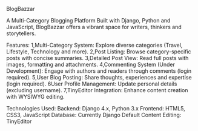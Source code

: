 BlogBazzar

A Multi-Category Blogging Platform
Built with Django, Python and JavaScript, BlogBazzar offers a vibrant space for writers, thinkers and storytellers.


Features:
1,Multi-Category System: Explore diverse categories (Travel, Lifestyle, Technology and more).
2,Post Listing: Browse category-specific posts with concise summaries.
3,Detailed Post View: Read full posts with images, formatting and attachments.
4,Commenting System (Under Development): Engage with authors and readers through comments (login required).
5,User Blog Posting: Share thoughts, experiences and expertise (login required).
6User Profile Management: Update personal details (excluding username).
7,TinyEditor Integration: Enhance content creation with WYSIWYG editing.

Technologies Used:
Backend: Django 4.x, Python 3.x
Frontend: HTML5, CSS3, JavaScript
Database: Currently Django Default 
Content Editing: TinyEditor


